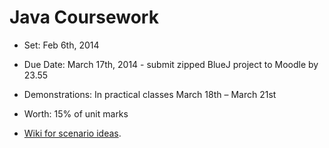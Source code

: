 Java Coursework
===============

* Set: Feb 6th, 2014
* Due Date: March 17th, 2014 - submit zipped BlueJ project to Moodle by 23.55
* Demonstrations: In practical classes March 18th – March 21st
* Worth: 15% of unit marks

* [Wiki for scenario ideas](https://github.com/liammann/JavaCoursework/wiki/Initial).